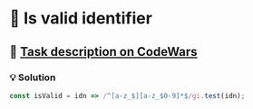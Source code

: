 # 📝 Is valid identifier

## 🔗 [Task description on CodeWars](https://www.codewars.com/kata/563a8656d52a79f06c00001f)

### 💡 Solution

```javascript
const isValid = idn => /^[a-z_$][a-z_$0-9]*$/gi.test(idn);
```
